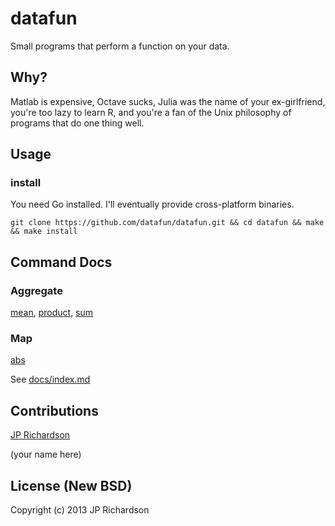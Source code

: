 
datafun
=======

Small programs that perform a function on your data.



Why?
----

Matlab is expensive, Octave sucks, Julia was the name of your ex-girlfriend, you're too lazy to learn R, and you're a fan of the Unix philosophy of programs that do one thing well.



Usage
-----


### install

You need Go installed. I'll eventually provide cross-platform binaries.


    git clone https://github.com/datafun/datafun.git && cd datafun && make && make install



Command Docs
------------

### Aggregate
[mean][mean], [product][product], [sum][sum]


### Map

[abs][abs]


See [docs/index.md](https://github.com/datafun/datafun/blob/master/docs/index.md)



Contributions
-------------

[JP Richardson](http://about.me/jprichardson)

(your name here)



License (New BSD)
----------------

Copyright (c) 2013 JP Richardson


<!-- aggregate -->
[mean]: https://github.com/datafun/datafun/blob/master/docs/aggregate/mean.md
[product]: https://github.com/datafun/datafun/blob/master/docs/aggregate/product.md
[sum]: https://github.com/datafun/datafun/blob/master/docs/aggregate/sum.md

<!-- map -->
[abs]: https://github.com/data/datafun/blob/master/docs/map/abs.md
[inv]: https://github.com/data/datafun/blob/master/docs/map/inv.md

<!-- search -->
[max]: https://github.com/data/datafun/blob/master/docs/search/max.md


